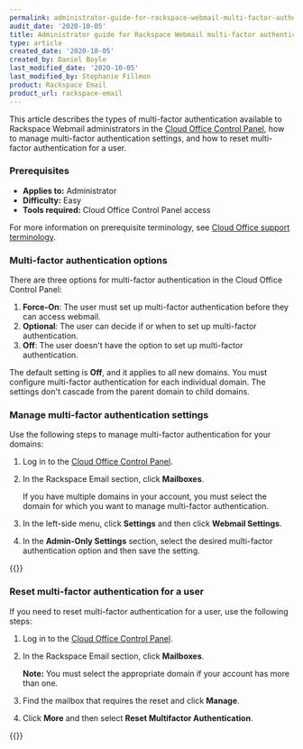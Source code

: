 ```yaml
---
permalink: administrator-guide-for-rackspace-webmail-multi-factor-authentication
audit_date: '2020-10-05'
title: Administrator guide for Rackspace Webmail multi-factor authentication
type: article
created_date: '2020-10-05'
created_by: Daniel Boyle
last_modified_date: '2020-10-05'
last_modified_by: Stephanie Fillmon
product: Rackspace Email
product_url: rackspace-email
---
```


This article describes the types of multi-factor authentication available
to Rackspace Webmail administrators in the
[Cloud Office Control Panel](https://cp.rackspace.com/), how to manage
multi-factor authentication settings, and how to reset multi-factor
authentication for a user.

### Prerequisites

- **Applies to:** Administrator
- **Difficulty:** Easy
- **Tools required:** Cloud Office Control Panel access

For more information on prerequisite terminology, see
[Cloud Office support terminology](/support/how-to/cloud-office-support-terminology).

### Multi-factor authentication options

There are three options for multi-factor authentication in the Cloud Office
Control Panel:

1. **Force-On**: The user must set up multi-factor authentication before they
   can access webmail.
2. **Optional**: The user can decide if or when to set up multi-factor
   authentication.
3. **Off**: The user doesn't have the option to set up multi-factor
   authentication.

The default setting is **Off**, and it applies to all new domains. You must
configure multi-factor authentication for each individual domain. The
settings don't cascade from the parent domain to child domains.

### Manage multi-factor authentication settings

Use the following steps to manage multi-factor authentication for your domains:

1. Log in to the [Cloud Office Control Panel](https://cp.rackspace.com/).
2. In the Rackspace Email section, click **Mailboxes**.

   If you have multiple domains in your account, you must select the domain for
   which you want to manage multi-factor authentication.

3. In the left-side menu, click **Settings** and then click
   **Webmail Settings**.
4. In the **Admin-Only Settings** section, select the desired multi-factor
   authentication option and then save the setting.  

{{<image src="admin-only-settings.png" alt="" title="">}}

### Reset multi-factor authentication for a user

If you need to reset multi-factor authentication for a user, use the following
steps:

1. Log in to the [Cloud Office Control Panel](https://cp.rackspace.com/).
2. In the Rackspace Email section, click **Mailboxes**.

   **Note:** You must select the appropriate domain if your account has more
   than one.

3. Find the mailbox that requires the reset and click **Manage**.
4. Click **More** and then select **Reset Multifactor Authentication**.

{{<image src="reset-mfa.png" alt="" title="">}}
